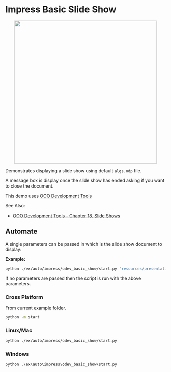 # Impress Basic Slide Show

<p align="center">
    <img src="https://user-images.githubusercontent.com/4193389/198407936-7865b1c2-75b7-4530-8598-a1ce52821752.png" width="448" height="448">
</p>

Demonstrates displaying a slide show using default `algs.odp` file.

A message box is display once the slide show has ended asking if you want to close the document.

This demo uses [OOO Development Tools]

See Also:

- [OOO Development Tools - Chapter 18. Slide Shows](https://python-ooo-dev-tools.readthedocs.io/en/latest/odev/part3/chapter18.html)

## Automate

A single parameters can be passed in which is the slide show document to display:

**Example:**

```sh
python ./ex/auto/impress/odev_basic_show/start.py "resources/presentation/algs.ppt"
```

If no parameters are passed then the script is run with the above parameters.

### Cross Platform

From current example folder.

```sh
python -m start
```

### Linux/Mac

```sh
python ./ex/auto/impress/odev_basic_show/start.py
```

### Windows

```ps
python .\ex\auto\impress\odev_basic_show\start.py
```

[OOO Development Tools]: https://python-ooo-dev-tools.readthedocs.io/en/latest/